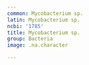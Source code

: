 ```yaml
---
common: Mycobacterium sp.
latin: Mycobacterium sp.
ncbi: '1785'
title: Mycobacterium sp.
group: Bacteria
image: .na.character

---
```


